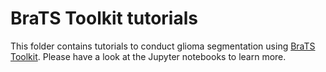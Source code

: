 
# BraTS Toolkit tutorials
This folder contains tutorials to conduct glioma segmentation using [BraTS Toolkit](https://github.com/neuronflow/BraTS-Toolkit). Please have a look at the Jupyter notebooks to learn more.
